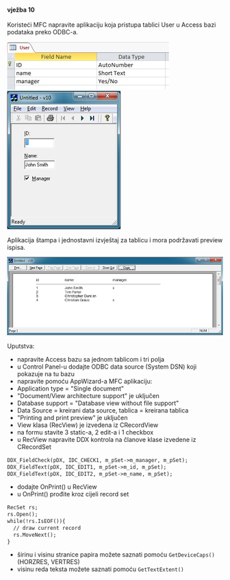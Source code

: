#### vježba 10

Koristeći MFC napravite aplikaciju koja pristupa tablici User u Access bazi podataka preko ODBC-a.

![table](/db.jpg?raw=true)
![frame](/screenshot.jpg?raw=true)

Aplikacija štampa i jednostavni izvještaj za tablicu i mora podržavati preview ispisa. 

![preview](/preview.jpg?raw=true)


Uputstva:

*	napravite Access bazu sa jednom tablicom i tri polja
*	u Control Panel-u dodajte ODBC data source (System DSN) koji pokazuje na tu bazu
*	napravite pomoću AppWizard-a MFC aplikaciju:
  * Application type = "Single document"
  *	"Document/View architecture support" je uključen
  *	Database support = "Database view without file support"
  *	Data Source = kreirani data source, tablica = kreirana tablica
  *	"Printing and print preview" je uključen
  *	View klasa (RecView) je izvedena iz CRecordView 
*	na formu stavite 3 static-a,  2 edit-a i 1 checkbox
*	u RecView napravite DDX kontrola na članove klase izvedene iz CRecordSet

  ```
  DDX_FieldCheck(pDX, IDC_CHECK1, m_pSet->m_manager, m_pSet);
  DDX_FieldText(pDX, IDC_EDIT1, m_pSet->m_id, m_pSet);
  DDX_FieldText(pDX, IDC_EDIT2, m_pSet->m_name, m_pSet);
  ```

*	dodajte OnPrint() u RecView
*	u OnPrint() prođite kroz cijeli record set

  ```
  RecSet rs;
  rs.Open();
  while(!rs.IsEOF()){
    // draw current record
    rs.MoveNext();	
  }
  ```
*	širinu i visinu stranice papira možete saznati pomoću `GetDeviceCaps()` (HORZRES, VERTRES)
*	visinu reda teksta možete saznati pomoću `GetTextExtent()`
